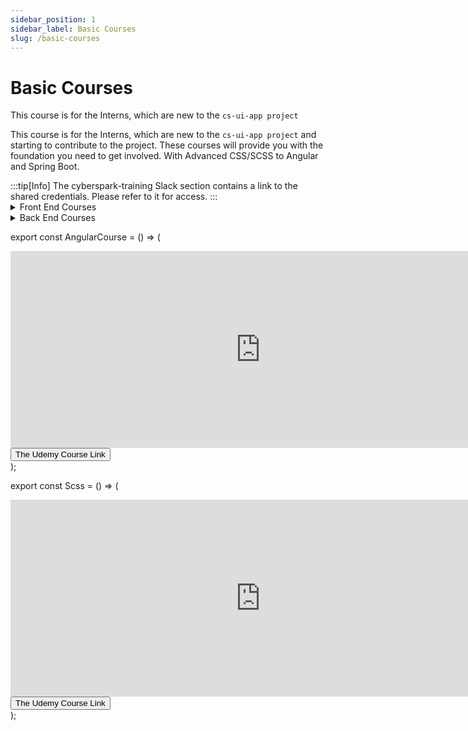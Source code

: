 ```yaml
---
sidebar_position: 1
sidebar_label: Basic Courses
slug: /basic-courses
---
```


# Basic Courses

This course is for the Interns, which are new to the `cs-ui-app project`

This course is for the Interns, which are new to the `cs-ui-app project` and starting to contribute to the project. These courses will provide you with the foundation you need to get involved. With Advanced CSS/SCSS to Angular and Spring Boot.

<div>
:::tip[Info]
The cyberspark-training Slack section contains a link to the shared credentials. Please refer to it for access.
:::

</div>

<details>
  <summary>Front End Courses</summary>
  <div>
    <div>
      💡By these courses, you will get a complete understanding of CSS/SCSS and
      Angular. After this you'll be able to start contributing to the
      project.{" "}
    </div>
    <br />
    <details>
      <summary>
        <b>Basic css/scss Bootcamp</b>
      </summary>
      <div>
        <strong>
          Reinforce your CSS concepts with Course: Advanced CSS and Sass
          Flexbox, Grid, Animations and More!{" "}
        </strong>
      </div>
      <div align--items--center>
        <Scss />
      </div>
    </details>
    <br />
    <details>
      <summary>
        <b>The Modern Angular Bootcamp</b>
      </summary>
      <div>
        <strong>
          Get ready with Angular! Understand how to build and deploy
          production-ready apps.{" "}
        </strong>
      </div>
      <div>
        <AngularCourse />
      </div>
    </details>
  </div>
</details>

<details>
  <summary>Back End Courses</summary>
  <div>
    <div>
      Check the Back End courses to see develope a complete understanding of
      how{" "}
    </div>
    <br />
    <details>
      <summary>
        <b>Spring Boot Course</b>
      </summary>
      <div>
        <strong>
          Spring Boot 3: Learn Spring 6, Spring Core, Spring REST, Spring MVC,
          Spring Security, Thymeleaf, JPA, Hibernate, MySQL{" "}
        </strong>
      </div>
      <div align--items--center>
        <Scss />
      </div>
    </details>
    <br />
  </div>
</details>

export const AngularCourse = () => (

  <div style={{}}>
    <iframe
      width="800"
      height="315"
      src="https://www.udemy.com/share/102vm43@zeeTYKmEh33aNcjCrkrmVcSLTsptDky3Xp2JlLf4pWV_1ECHPWC8LiWyqQajpxZR/"
      frameborder="0"
      allowfullscreen
    ></iframe>
    <a
      style={{
        textAlign: "left",
        alignItems: "left",
        textDecoration: "none",
        marginLeft: "-15px",
        padding: "15px",
      }}
      href="https://www.udemy.com/course/the-modern-angular-bootcamp/"
    >
      <button style={{ padding: "10px" }}>The Udemy Course Link</button>
    </a>
  </div>
);

export const Scss = () => (

  <div style={{}}>
    <iframe
      width="800"
      height="315"
      src="https://www.udemy.com/course/advanced-css-and-sass/"
      frameborder="0"
      allowfullscreen
    ></iframe>
    <a
      style={{
        textAlign: "left",
        alignItems: "left",
        textDecoration: "none",
        marginLeft: "-15px",
        padding: "15px",
      }}
      href="https://www.udemy.com/course/advanced-css-and-sass/"
    >
      <button style={{ padding: "10px" }}>The Udemy Course Link</button>
    </a>
  </div>
);
